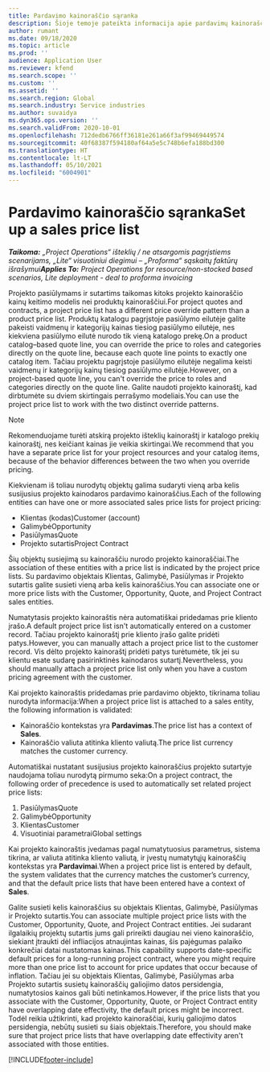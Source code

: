 ```yaml
---
title: Pardavimo kainoraščio sąranka
description: Šioje temoje pateikta informacija apie pardavimų kainoraščius, skirtus projektų kainodarai.
author: rumant
ms.date: 09/18/2020
ms.topic: article
ms.prod: ''
audience: Application User
ms.reviewer: kfend
ms.search.scope: ''
ms.custom: ''
ms.assetid: ''
ms.search.region: Global
ms.search.industry: Service industries
ms.author: suvaidya
ms.dyn365.ops.version: ''
ms.search.validFrom: 2020-10-01
ms.openlocfilehash: 712dedb6766ff36181e261a66f3af99469449574
ms.sourcegitcommit: 40f68387f594180af64a5e5c748b6efa188bd300
ms.translationtype: HT
ms.contentlocale: lt-LT
ms.lasthandoff: 05/10/2021
ms.locfileid: "6004901"
---
```

# <a name="set-up-a-sales-price-list"></a><span data-ttu-id="28e9c-103">Pardavimo kainoraščio sąranka</span><span class="sxs-lookup"><span data-stu-id="28e9c-103">Set up a sales price list</span></span>

<span data-ttu-id="28e9c-104">_**Taikoma:** „Project Operations“ išteklių / ne atsargomis pagrįstiems scenarijams, „Lite“ visuotiniui diegimui – „Proforma“ sąskaitų faktūrų išrašymui_</span><span class="sxs-lookup"><span data-stu-id="28e9c-104">_**Applies To:** Project Operations for resource/non-stocked based scenarios, Lite deployment - deal to proforma invoicing_</span></span>

<span data-ttu-id="28e9c-105">Projekto pasiūlymams ir sutartims taikomas kitoks projekto kainoraščio kainų keitimo modelis nei produktų kainoraščiui.</span><span class="sxs-lookup"><span data-stu-id="28e9c-105">For project quotes and contracts, a project price list has a different price override pattern than a product price list.</span></span> <span data-ttu-id="28e9c-106">Produktų katalogu pagrįstoje pasiūlymo eilutėje galite pakeisti vaidmenų ir kategorijų kainas tiesiog pasiūlymo eilutėje, nes kiekviena pasiūlymo eilutė nurodo tik vieną katalogo prekę.</span><span class="sxs-lookup"><span data-stu-id="28e9c-106">On a product catalog–based quote line, you can override the price to roles and categories directly on the quote line, because each quote line points to exactly one catalog item.</span></span> <span data-ttu-id="28e9c-107">Tačiau projektu pagrįstoje pasiūlymo eilutėje negalima keisti vaidmenų ir kategorijų kainų tiesiog pasiūlymo eilutėje.</span><span class="sxs-lookup"><span data-stu-id="28e9c-107">However, on a project-based quote line, you can't override the price to roles and categories directly on the quote line.</span></span> <span data-ttu-id="28e9c-108">Galite naudoti projekto kainoraštį, kad dirbtumėte su dviem skirtingais perrašymo modeliais.</span><span class="sxs-lookup"><span data-stu-id="28e9c-108">You can use the project price list to work with the two distinct override patterns.</span></span>

> [!NOTE]
> <span data-ttu-id="28e9c-109">Rekomenduojame turėti atskirą projekto išteklių kainoraštį ir katalogo prekių kainoraštį, nes keičiant kainas jie veikia skirtingai.</span><span class="sxs-lookup"><span data-stu-id="28e9c-109">We recommend that you have a separate price list for your project resources and your catalog items, because of the behavior differences between the two when you override pricing.</span></span>

<span data-ttu-id="28e9c-110">Kiekvienam iš toliau nurodytų objektų galima sudaryti vieną arba kelis susijusius projekto kainodaros pardavimo kainoraščius.</span><span class="sxs-lookup"><span data-stu-id="28e9c-110">Each of the following entities can have one or more associated sales price lists for project pricing:</span></span>

- <span data-ttu-id="28e9c-111">Klientas (kodas)</span><span class="sxs-lookup"><span data-stu-id="28e9c-111">Customer (account)</span></span> 
- <span data-ttu-id="28e9c-112">Galimybė</span><span class="sxs-lookup"><span data-stu-id="28e9c-112">Opportunity</span></span> 
- <span data-ttu-id="28e9c-113">Pasiūlymas</span><span class="sxs-lookup"><span data-stu-id="28e9c-113">Quote</span></span> 
- <span data-ttu-id="28e9c-114">Projekto sutartis</span><span class="sxs-lookup"><span data-stu-id="28e9c-114">Project Contract</span></span>

<span data-ttu-id="28e9c-115">Šių objektų susiejimą su kainoraščiu nurodo projekto kainoraščiai.</span><span class="sxs-lookup"><span data-stu-id="28e9c-115">The association of these entities with a price list is indicated by the project price lists.</span></span> <span data-ttu-id="28e9c-116">Su pardavimo objektais Klientas, Galimybė, Pasiūlymas ir Projekto sutartis galite susieti vieną arba kelis kainoraščius.</span><span class="sxs-lookup"><span data-stu-id="28e9c-116">You can associate one or more price lists with the Customer, Opportunity, Quote, and Project Contract sales entities.</span></span>

<span data-ttu-id="28e9c-117">Numatytasis projekto kainoraštis nėra automatiškai pridedamas prie kliento įrašo.</span><span class="sxs-lookup"><span data-stu-id="28e9c-117">A default project price list isn't automatically entered on a customer record.</span></span> <span data-ttu-id="28e9c-118">Tačiau projekto kainoraštį prie kliento įrašo galite pridėti patys.</span><span class="sxs-lookup"><span data-stu-id="28e9c-118">However, you can manually attach a project price list to the customer record.</span></span> <span data-ttu-id="28e9c-119">Vis dėlto projekto kainoraštį pridėti patys turėtumėte, tik jei su klientu esate sudarę pasirinktinės kainodaros sutartį.</span><span class="sxs-lookup"><span data-stu-id="28e9c-119">Nevertheless, you should manually attach a project price list only when you have a custom pricing agreement with the customer.</span></span> 

<span data-ttu-id="28e9c-120">Kai projekto kainoraštis pridedamas prie pardavimo objekto, tikrinama toliau nurodyta informacija:</span><span class="sxs-lookup"><span data-stu-id="28e9c-120">When a project price list is attached to a sales entity, the following information is validated:</span></span>

- <span data-ttu-id="28e9c-121">Kainoraščio kontekstas yra **Pardavimas**.</span><span class="sxs-lookup"><span data-stu-id="28e9c-121">The price list has a context of **Sales**.</span></span> 
- <span data-ttu-id="28e9c-122">Kainoraščio valiuta atitinka kliento valiutą.</span><span class="sxs-lookup"><span data-stu-id="28e9c-122">The price list currency matches the customer currency.</span></span> 

<span data-ttu-id="28e9c-123">Automatiškai nustatant susijusius projekto kainoraščius projekto sutartyje naudojama toliau nurodytą pirmumo seka:</span><span class="sxs-lookup"><span data-stu-id="28e9c-123">On a project contract, the following order of precedence is used to automatically set related project price lists:</span></span>

1. <span data-ttu-id="28e9c-124">Pasiūlymas</span><span class="sxs-lookup"><span data-stu-id="28e9c-124">Quote</span></span>
2. <span data-ttu-id="28e9c-125">Galimybė</span><span class="sxs-lookup"><span data-stu-id="28e9c-125">Opportunity</span></span>
3. <span data-ttu-id="28e9c-126">Klientas</span><span class="sxs-lookup"><span data-stu-id="28e9c-126">Customer</span></span> 
4. <span data-ttu-id="28e9c-127">Visuotiniai parametrai</span><span class="sxs-lookup"><span data-stu-id="28e9c-127">Global settings</span></span> 

<span data-ttu-id="28e9c-128">Kai projekto kainoraštis įvedamas pagal numatytuosius parametrus, sistema tikrina, ar valiuta atitinka kliento valiutą, ir įvestų numatytųjų kainoraščių kontekstas yra **Pardavimai**.</span><span class="sxs-lookup"><span data-stu-id="28e9c-128">When a project price list is entered by default, the system validates that the currency matches the customer’s currency, and that the default price lists that have been entered have a context of **Sales**.</span></span>

<span data-ttu-id="28e9c-129">Galite susieti kelis kainoraščius su objektais Klientas, Galimybė, Pasiūlymas ir Projekto sutartis.</span><span class="sxs-lookup"><span data-stu-id="28e9c-129">You can associate multiple project price lists with the Customer, Opportunity, Quote, and Project Contract entities.</span></span> <span data-ttu-id="28e9c-130">Jei sudarant ilgalaikių projektų sutartis jums gali prireikti daugiau nei vieno kainoraščio, siekiant įtraukti dėl infliacijos atnaujintas kainas, šis pajėgumas palaiko konkrečiai datai nustatomas kainas.</span><span class="sxs-lookup"><span data-stu-id="28e9c-130">This capability supports date-specific default prices for a long-running project contract, where you might require more than one price list to account for price updates that occur because of inflation.</span></span> <span data-ttu-id="28e9c-131">Tačiau jei su objektais Klientas, Galimybė, Pasiūlymas arba Projekto sutartis susietų kainoraščių galiojimo datos persidengia, numatytosios kainos gali būti netinkamos.</span><span class="sxs-lookup"><span data-stu-id="28e9c-131">However, if the price lists that you associate with the Customer, Opportunity, Quote, or Project Contract entity have overlapping date effectivity, the default prices might be incorrect.</span></span> <span data-ttu-id="28e9c-132">Todėl reikia užtikrinti, kad projekto kainoraščiai, kurių galiojimo datos persidengia, nebūtų susieti su šiais objektais.</span><span class="sxs-lookup"><span data-stu-id="28e9c-132">Therefore, you should make sure that project price lists that have overlapping date effectivity aren't associated with those entities.</span></span>


[!INCLUDE[footer-include](../includes/footer-banner.md)]